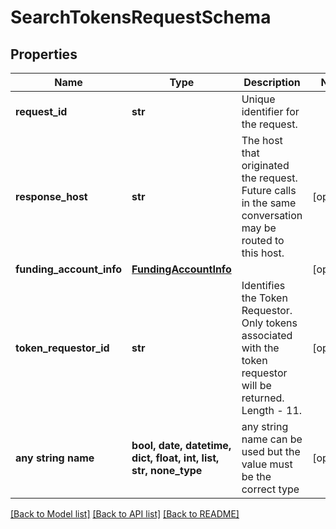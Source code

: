 # SearchTokensRequestSchema


## Properties
Name | Type | Description | Notes
------------ | ------------- | ------------- | -------------
**request_id** | **str** | Unique identifier for the request.  | 
**response_host** | **str** | The host that originated the request. Future calls in the same conversation may be routed to this host.  | [optional] 
**funding_account_info** | [**FundingAccountInfo**](FundingAccountInfo.md) |  | [optional] 
**token_requestor_id** | **str** | Identifies the Token Requestor. Only tokens associated with the token requestor will be returned. Length - 11.  | [optional] 
**any string name** | **bool, date, datetime, dict, float, int, list, str, none_type** | any string name can be used but the value must be the correct type | [optional]

[[Back to Model list]](../README.md#documentation-for-models) [[Back to API list]](../README.md#documentation-for-api-endpoints) [[Back to README]](../README.md)



